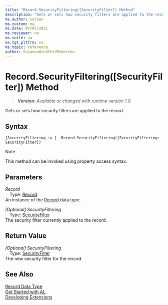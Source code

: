 ```yaml
---
title: "Record.SecurityFiltering([SecurityFilter]) Method"
description: "Gets or sets how security filters are applied to the record."
ms.author: solsen
ms.custom: na
ms.date: 07/07/2021
ms.reviewer: na
ms.suite: na
ms.tgt_pltfrm: na
ms.topic: reference
author: SusanneWindfeldPedersen
---
```

[//]: # (START>DO_NOT_EDIT)
[//]: # (IMPORTANT:Do not edit any of the content between here and the END>DO_NOT_EDIT.)
[//]: # (Any modifications should be made in the .xml files in the ModernDev repo.)
# Record.SecurityFiltering([SecurityFilter]) Method
> **Version**: _Available or changed with runtime version 1.0._

Gets or sets how security filters are applied to the record.


## Syntax
```AL
[SecurityFiltering := ]  Record.SecurityFiltering([SecurityFiltering: SecurityFilter])
```
> [!NOTE]
> This method can be invoked using property access syntax.
## Parameters
*Record*  
&emsp;Type: [Record](record-data-type.md)  
An instance of the [Record](record-data-type.md) data type.  

*[Optional] SecurityFiltering*  
&emsp;Type: [SecurityFilter](../securityfilter/securityfilter-option.md)  
The security filter currently applied to the record.  


## Return Value
*[Optional] SecurityFiltering*  
&emsp;Type: [SecurityFilter](../securityfilter/securityfilter-option.md)  
The new security filter for the record.


[//]: # (IMPORTANT: END>DO_NOT_EDIT)
## See Also
[Record Data Type](record-data-type.md)  
[Get Started with AL](../../devenv-get-started.md)  
[Developing Extensions](../../devenv-dev-overview.md)